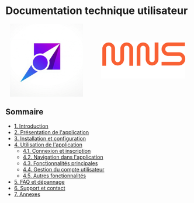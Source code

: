 # Documentation technique utilisateur

<div style="display: flex; align-items: center; gap: 50px; justify-content: center;">
    <img src="../assets/images/logo_taskforce_light.png" alt="TaskForce Logo" width="200"/>
    <img src="../assets/images/logo_metz_numeric_school.svg" alt="Metz Numeric School Logo" width="230"/>
</div>

## Sommaire

- [1. Introduction](#1-introduction)
- [2. Présentation de l'application](#2-présentation-de-lapplication)
- [3. Installation et configuration](#3-installation-et-configuration)
- [4. Utilisation de l'application](#4-utilisation-de-lapplication)
  - [4.1. Connexion et inscription](#41-connexion-et-inscription)
  - [4.2. Navigation dans l'application](#42-navigation-dans-lapplication)
  - [4.3. Fonctionnalités principales](#43-fonctionnalités-principales)
  - [4.4. Gestion du compte utilisateur](#44-gestion-du-compte-utilisateur)
  - [4.5. Autres fonctionnalités](#45-autres-fonctionnalités)
- [5. FAQ et dépannage](#5-faq-et-dépannage)
- [6. Support et contact](#6-support-et-contact)
- [7. Annexes](#7-annexes)

